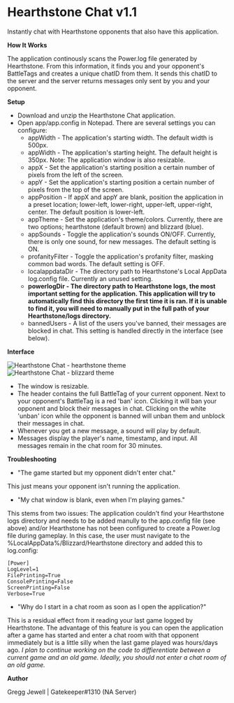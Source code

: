 # Hearthstone Chat v1.1
Instantly chat with Hearthstone opponents that also have this application.

**How It Works**

The application continously scans the Power.log file generated by Hearthstone. From this information, it finds you and your opponent's BattleTags and creates a unique chatID from them. It sends this chatID to the server and the server returns messages only sent by you and your opponent.

**Setup**

* Download and unzip the Hearthstone Chat application.
* Open app/app.config in Notepad. There are several settings you can configure:
  * appWidth - The application's starting width. The default width is 500px.
  * appWidth - The application's starting height. The default height is 350px.
  Note: The application window is also resizable.
  * appX - Set the application's starting position a certain number of pixels from the left of the screen.
  * appY - Set the application's starting position a certain number of pixels from the top of the screen.
  * appPosition - If appX and appY are blank, position the application in a preset location; lower-left, lower-right, upper-left, upper-right, center. The default position is lower-left.
  * appTheme - Set the application's theme/colors. Currently, there are two options; hearthstone (default brown) and blizzard (blue).
  * appSounds - Toggle the application's sounds ON/OFF. Currently, there is only one sound, for new messages. The default setting is ON.
  * profanityFilter - Toggle the application's profanity filter, masking common bad words. The default setting is OFF.
  * localappdataDir - The directory path to Hearthstone's Local AppData log.config file. Currently an unused setting.
  * **powerlogDir - The directory path to Hearthstone logs, the most important setting for the application. This application will try to automatically find this directory the first time it is ran. If it is unable to find it, you will need to manually put in the full path of your Hearthstone/logs directory.**
  * bannedUsers - A list of the users you've banned, their messages are blocked in chat. This setting is handled directly in the interface (see below).

**Interface**

![Hearthstone Chat - hearthstone theme](https://i.imgur.com/Z1uzaWc.png)![Hearthstone Chat - blizzard theme](https://i.imgur.com/uNrB04f.png)

* The window is resizable.
* The header contains the full BattleTag of your current opponent. Next to your opponent's BattleTag is a red 'ban' icon. Clicking it will ban your opponent and block their messages in chat. Clicking on the white 'unban' icon while the opponent is banned will unban them and unblock their messages in chat.
* Whenever you get a new message, a sound will play by default.
* Messages display the player's name, timestamp, and input. All messages remain in the chat room for 30 minutes.

**Troubleshooting**

* "The game started but my opponent didn't enter chat."

This just means your opponent isn't running the application.

* "My chat window is blank, even when I'm playing games."

This stems from two issues:
The application couldn't find your Hearthstone logs directory and needs to be added manully to the app.config file (see above) and/or Hearthstone has not been configured to create a Power.log file during gameplay. In this case, the user must navigate to the %LocalAppData%/Blizzard/Hearthstone directory and added this to log.config:

```
[Power]
LogLevel=1
FilePrinting=True
ConsolePrinting=False
ScreenPrinting=False
Verbose=True
```

* "Why do I start in a chat room as soon as I open the application?"

This is a residual effect from it reading your last game logged by Hearthstone. The advantage of this feature is you can open the application after a game has started and enter a chat room with that opponent immediately but is a little silly when the last game played was hours/days ago. *I plan to continue working on the code to diffierentiate between a current game and an old game. Ideally, you should not enter a chat room of an old game.*

**Author**

Gregg Jewell | Gatekeeper#1310 (NA Server)
